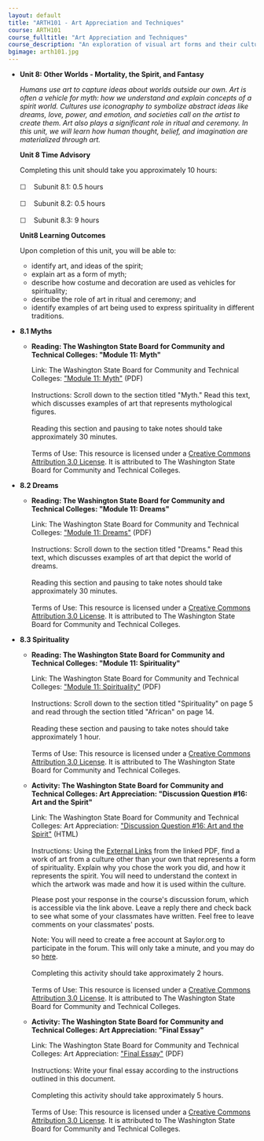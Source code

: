 ```yaml
---
layout: default
title: "ARTH101 - Art Appreciation and Techniques"
course: ARTH101
course_fulltitle: "Art Appreciation and Techniques"
course_description: "An exploration of visual art forms and their cultural connections, including a brief study of art history, and in-depth studies of the elements, media, and methods used in creative thought and processes."
bgimage: arth101.jpg
---
```

-   **Unit 8: Other Worlds - Mortality, the Spirit, and Fantasy**  

    *Humans use art to capture ideas about worlds outside our own. Art
    is often a vehicle for myth: how we understand and explain concepts
    of a spirit world. Cultures use iconography to symbolize abstract
    ideas like dreams, love, power, and emotion, and societies call on
    the artist to create them. Art also plays a significant role in
    ritual and ceremony. In this unit, we will learn how human thought,
    belief, and imagination are materialized through art.*

    **Unit 8 Time Advisory**  

    Completing this unit should take you approximately 10 hours:  
        
     ☐    Subunit 8.1: 0.5 hours  
        
     ☐    Subunit 8.2: 0.5 hours  
        
     ☐    Subunit 8.3: 9 hours

    **Unit8 Learning Outcomes**  

    Upon completion of this unit, you will be able to:

    -   identify art, and ideas of the spirit;
    -   explain art as a form of myth;
    -   describe how costume and decoration are used as vehicles for
        spirituality;
    -   describe the role of art in ritual and ceremony; and
    -   identify examples of art being used to express spirituality in
        different traditions.
-   **8.1 Myths**  
    -   **Reading: The Washington State Board for Community and
        Technical Colleges: "Module 11: Myth"**

        Link: The Washington State Board for Community and Technical
        Colleges: ["Module 11:
        Myth"](http://www.saylor.org/site/wp-content/uploads/2011/12/Module-11.pdf) (PDF)  
            
         Instructions: Scroll down to the section titled "Myth." Read
        this text, which discusses examples of art that represents
        mythological figures.  
            
         Reading this section and pausing to take notes should take
        approximately 30 minutes.  
            
         Terms of Use: This resource is licensed under a [Creative
        Commons Attribution 3.0
        License](http://creativecommons.org/licenses/by/3.0/). It is
        attributed to The Washington State Board for Community and
        Technical Colleges.

-   **8.2 Dreams**  
    -   **Reading: The Washington State Board for Community and
        Technical Colleges: "Module 11: Dreams"**

        Link: The Washington State Board for Community and Technical
        Colleges: ["Module 11:
        Dreams"](http://www.saylor.org/site/wp-content/uploads/2011/12/Module-11.pdf) (PDF)  
            
         Instructions: Scroll down to the section titled "Dreams." Read
        this text, which discusses examples of art that depict the world
        of dreams.  
            
         Reading this section and pausing to take notes should take
        approximately 30 minutes.  
            
         Terms of Use: This resource is licensed under a [Creative
        Commons Attribution 3.0
        License](http://creativecommons.org/licenses/by/3.0/). It is
        attributed to The Washington State Board for Community and
        Technical Colleges.

-   **8.3 Spirituality**  
    -   **Reading: The Washington State Board for Community and
        Technical Colleges: "Module 11: Spirituality"**

        Link: The Washington State Board for Community and Technical
        Colleges: ["Module 11:
        Spirituality"](http://www.saylor.org/site/wp-content/uploads/2011/12/Module-11.pdf) (PDF)  
            
         Instructions: Scroll down to the section titled "Spirituality"
        on page 5 and read through the section titled "African" on page
        14.  
            
         Reading these section and pausing to take notes should take
        approximately 1 hour.  
            
         Terms of Use: This resource is licensed under a [Creative
        Commons Attribution 3.0
        License](http://creativecommons.org/licenses/by/3.0/). It is
        attributed to The Washington State Board for Community and
        Technical Colleges.

    -   **Activity: The Washington State Board for Community and
        Technical Colleges: Art Appreciation: "Discussion Question \#16:
        Art and the Spirit"**

        Link: The Washington State Board for Community and Technical
        Colleges: Art Appreciation: ["Discussion Question \#16: Art and
        the
        Spirit"](http://forums.saylor.org/topic/discussion-question-16-art-and-the-spirit/) (HTML)  
            
         Instructions: Using the [External
        Links](http://www.saylor.org/site/wp-content/uploads/2011/10/ARTH101B-5-Learning-Activites-Module-5.pdf)
        from the linked PDF, find a work of art from a culture other
        than your own that represents a form of spirituality. Explain
        why you chose the work you did, and how it represents the
        spirit. You will need to understand the context in which the
        artwork was made and how it is used within the culture.  
           
         Please post your response in the course's discussion forum,
        which is accessible via the link above. Leave a reply there and
        check back to see what some of your classmates have written.
        Feel free to leave comments on your classmates' posts.  
           
         Note: You will need to create a free account at Saylor.org to
        participate in the forum. This will only take a minute, and you
        may do
        so [here](http://eportfolio.saylor.org/users/sign_up?site=http://forums.saylor.org/).  
            
         Completing this activity should take approximately 2 hours.  
            
         Terms of Use: This resource is licensed under a [Creative
        Commons Attribution 3.0
        License](http://creativecommons.org/licenses/by/3.0/). It is
        attributed to The Washington State Board for Community and
        Technical Colleges.

    -   **Activity: The Washington State Board for Community and
        Technical Colleges: Art Appreciation: "Final Essay"**

        Link: The Washington State Board for Community and Technical
        Colleges: Art Appreciation: ["Final
        Essay"](http://www.saylor.org/site/wp-content/uploads/2011/10/ARTH101B-12-Learning-Activites-Module-12.pdf) (PDF)  
            
         Instructions: Write your final essay according to the
        instructions outlined in this document.  
            
         Completing this activity should take approximately 5 hours.  
            
         Terms of Use: This resource is licensed under a [Creative
        Commons Attribution 3.0
        License](http://creativecommons.org/licenses/by/3.0/). It is
        attributed to The Washington State Board for Community and
        Technical Colleges.
